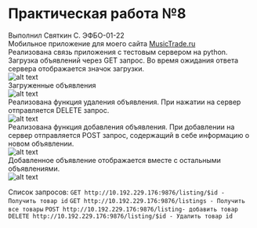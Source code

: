 # Практическая работа №8
Выполнил Святкин С. ЭФБО-01-22
<br>
Мобильное приложение для моего сайта [MusicTrade.ru](https://github.com/sv022/MusicTrade/tree/main)
<br>
Реализована связь приложения с тестовым сервером на python. Загрузка объявлений через GET запрос. Во время ожидания ответа сервера отображается значок загрузки.
<br>
![alt text](assets/Image81.png)
<br>
Загруженные объявления
<br>
![alt text](assets/Image82.png)
<br>
Реализована функция удаления объявления. При нажатии на сервер отправляется DELETE запрос.
<br>
![alt text](assets/Image83.png)
<br>
Реализована функция добавления объявления. При добавлении на сервер отправляется POST запрос, содержащий в себе информацию о новом объявлении.
<br>
![alt text](assets/Image84.png)
<br>
Добавленное объявление отображается вместе с остальными объявлениями.
<br>
![alt text](assets/Image85.png)
<br>

Список запросов:
`GET http://10.192.229.176:9876/listing/$id - Получить товар id`
`GET http://10.192.229.176:9876/listings - Получить все товары`
`POST http://10.192.229.176:9876/listing- добавить товар`
`DELETE http://10.192.229.176:9876/listing/$id - Удалить товар id`